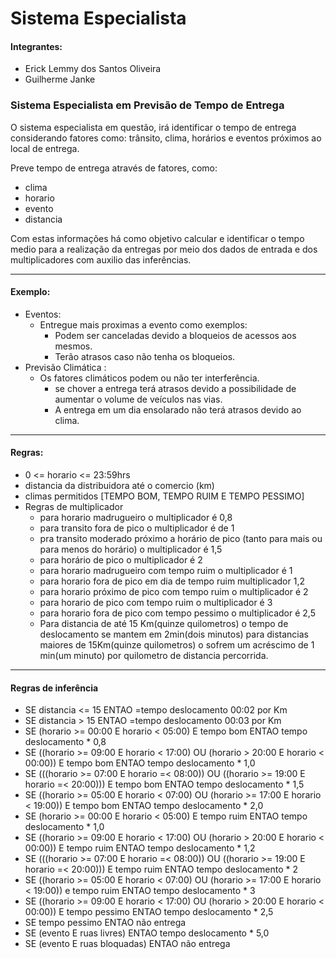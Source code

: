 # Sistema Especialista

#### Integrantes:
- Erick Lemmy dos Santos Oliveira
- Guilherme Janke

### Sistema Especialista em Previsão de Tempo de Entrega

O sistema especialista em questão, irá identificar o tempo de entrega considerando fatores como: trânsito, clima, horários e eventos próximos ao local de entrega.

Preve tempo de entrega através de fatores, como:
- clima
- horario
- evento
- distancia

Com estas informações há como objetivo calcular e identificar o tempo medio para a realização da entregas por meio dos dados de entrada e dos multiplicadores com auxilio das inferências.

---

#### Exemplo:

- Eventos:
    - Entregue mais proximas a evento como exemplos:
        - Podem ser canceladas devido a bloqueios de acessos aos mesmos.
        - Terão atrasos caso não tenha os bloqueios.
- Previsão Climática :
    - Os fatores climáticos podem ou não ter interferência.
        - se chover a entrega terá atrasos devido a possibilidade de aumentar o volume de veículos nas vias.
        - A entrega em um dia ensolarado não terá atrasos devido ao clima.

---
#### Regras:

- 0 <= horario <= 23:59hrs 
- distancia da distribuidora até o comercio (km)
- climas permitidos [TEMPO BOM, TEMPO RUIM E TEMPO PESSIMO]  
- Regras de multiplicador
    - para horario madrugueiro o multiplicador é 0,8
    - para transito fora de pico o multiplicador é de 1 
    - pra transito moderado próximo a horário de pico (tanto para mais ou para menos do horário) o multiplicador é 1,5
    - para horário de pico o multiplicador é 2
    - para horario madrugueiro com tempo ruim o multiplicador é 1
    - para horario fora de pico em dia de tempo ruim multiplicador 1,2
    - para horario próximo de pico com tempo ruim o multiplicador é 2
    - para horario de pico com tempo ruim o multiplicador é 3
    - para horario fora de pico com tempo pessimo o multiplicador é 2,5
    - Para distancia de até 15 Km(quinze quilometros) o tempo de deslocamento se mantem em 2min(dois minutos) para distancias maiores de 15Km(quinze quilometros) o sofrem um acréscimo de 1 min(um minuto) por quilometro de distancia percorrida.

--- 

#### Regras de inferência

- SE distancia <= 15 ENTAO =tempo deslocamento 00:02 por Km
- SE distancia > 15 ENTAO =tempo deslocamento 00:03 por Km
- SE (horario >= 00:00 E horario < 05:00) E tempo bom ENTAO tempo deslocamento * 0,8
- SE ((horario >= 09:00 E horario < 17:00) OU (horario > 20:00 E horario < 00:00)) E tempo bom ENTAO tempo deslocamento * 1,0
- SE  (((horario >= 07:00 E horario =< 08:00)) OU ((horario >= 19:00 E horario =< 20:00))) E tempo bom ENTAO tempo deslocamento * 1,5
- SE ((horario >= 05:00 E horario < 07:00) OU (horario >= 17:00 E horario < 19:00)) E tempo bom ENTAO tempo deslocamento * 2,0
- SE (horario >= 00:00 E horario < 05:00) E tempo ruim ENTAO tempo deslocamento * 1,0
- SE ((horario >= 09:00 E horario < 17:00) OU (horario > 20:00 E horario < 00:00)) E tempo ruim ENTAO tempo deslocamento * 1,2
- SE (((horario >= 07:00 E horario =< 08:00)) OU ((horario >= 19:00 E horario =< 20:00))) E tempo ruim ENTAO tempo deslocamento * 2
- SE ((horario >= 05:00 E horario < 07:00) OU (horario >= 17:00 E horario < 19:00)) e tempo ruim ENTAO tempo deslocamento * 3
- SE ((horario >= 09:00 E horario < 17:00) OU (horario > 20:00 E horario < 00:00)) E tempo pessimo ENTAO tempo deslocamento * 2,5
- SE tempo pessimo ENTAO não entrega
- SE (evento E ruas livres) ENTAO tempo deslocamento * 5,0
- SE (evento E ruas bloquadas) ENTAO não entrega
